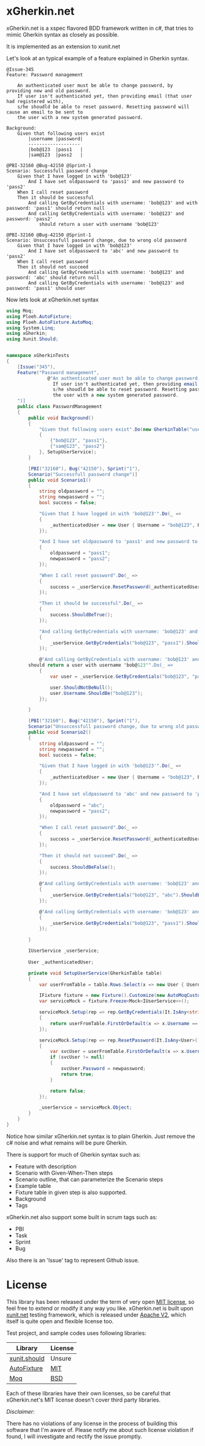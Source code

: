 xGherkin.net
============

xGherkin.net is a xspec flavored BDD framework written in c#, that tries to mimic Gherkin syntax as closely as possible.

It is implemented as an extension to xunit.net

Let's look at an typical example of a feature explained in Gherkin syntax.

```gherkin
@Issue-345
Feature: Password management

    An authenticated user must be able to change password, by providing new and old password. 
    If user isn't authenticated yet, then providing email (that user had registered with), 
    s/he shoudld be able to reset password. Resetting password will cause an email to be sent to 
    the user with a new system generated password.

Background:
    Given that following users exist
        |username |password|
        -------------------
        |bob@123  |pass1   |
        |sam@123  |pass2   |

@PBI-32160 @Bug-42150 @Sprint-1
Scenario: Successfull password change
    Given that I have logged in with 'bob@123'
        And I have set oldpassword to 'pass1' and new password to 'pass2'
    When I call reset password
    Then it should be successful
        And calling GetByCredentials with username: 'bob@123' and with password: 'pass1' should return null
        And calling GetByCredentials with username: 'bob@123' and password: 'pass2' 
            should return a user with username 'bob@123'

@PBI-32160 @Bug-42150 @Sprint-1
Scenario: Unsuccessfull password change, due to wrong old password
    Given that I have logged in with 'bob@123'
        And I have set oldpassword to 'abc' and new password to 'pass2'
    When I call reset password
    Then it should not succeed
        And calling GetByCredentials with username: 'bob@123' and password: 'abc' should return null
        And calling GetByCredentials with username: 'bob@123' and password: 'pass1' should user
```

Now lets look at xGherkin.net syntax

```csharp
using Moq;
using Ploeh.AutoFixture;
using Ploeh.AutoFixture.AutoMoq;
using System.Linq;
using xGherkin;
using Xunit.Should;


namespace xGherkinTests
{
    [Issue("345"),
    Feature("Password management",
               @"An authenticated user must be able to change password, by providing new and old password. 
                 If user isn't authenticated yet, then providing email (that user had registered with), 
                 s/he shoudld be able to reset password. Resetting password will cause an email to be sent to 
                 the user with a new system generated password.
    ")]
    public class PasswordManagement
    {
        public void Background()
        {
            "Given that following users exist".Do(new GherkinTable("username", "password")
            {
                {"bob@123", "pass1"},
                {"sam@123", "pass2"}
            }, SetupUserService);
        }

        [PBI("32160"), Bug("42150"), Sprint("1"),
        Scenario("Successfull password change")]
        public void Scenario1()
        {
            string oldpassword = "";
            string newpassword = "";
            bool success = false;

            "Given that I have logged in with 'bob@123'".Do(_ =>
            {
                _authenticatedUser = new User { Username = "bob@123", Password = "pass1" };
            });

            "And I have set oldpassword to 'pass1' and new password to 'pass2'".Do(_ =>
            {
                oldpassword = "pass1";
                newpassword = "pass2";
            });

            "When I call reset password".Do(_ =>
            {
                success = _userService.ResetPassword(_authenticatedUser, oldpassword, newpassword);
            });

            "Then it should be successful".Do(_ => 
            {
                success.ShouldBeTrue();
            });

            "And calling GetByCredentials with username: 'bob@123' and with password: 'pass1' should return null".Do(_ =>
            {
                _userService.GetByCredentials("bob@123", "pass1").ShouldBeNull();
            });

            @"And calling GetByCredentials with username: 'bob@123' and password: 'pass2' 
        should return a user with username 'bob@123'".Do(_ =>
            {
                var user = _userService.GetByCredentials("bob@123", "pass2");

                user.ShouldNotBeNull();
                user.Username.ShouldBe("bob@123");
            });

        }

        [PBI("32160"), Bug("42150"), Sprint("1"),
        Scenario("Unsuccessfull password change, due to wrong old password")]
        public void Scenario2()
        {
            string oldpassword = "";
            string newpassword = "";
            bool success = false;

            "Given that I have logged in with 'bob@123'".Do(_ =>
            {
                _authenticatedUser = new User { Username = "bob@123", Password = "pass1" };
            });

            "And I have set oldpassword to 'abc' and new password to 'pass2'".Do(_ =>
            {
                oldpassword = "abc";
                newpassword = "pass2";
            });

            "When I call reset password".Do(_ =>
            {
                success = _userService.ResetPassword(_authenticatedUser, oldpassword, newpassword);
            });

            "Then it should not succeed".Do(_ =>
            {
                success.ShouldBeFalse();
            });

            @"And calling GetByCredentials with username: 'bob@123' and password: 'abc' should return null".Do(_ =>
            {
                _userService.GetByCredentials("bob@123", "abc").ShouldBeNull();
            });

            @"And calling GetByCredentials with username: 'bob@123' and password: 'pass1' should user".Do(_ =>
            {
                _userService.GetByCredentials("bob@123", "pass1").ShouldNotBeNull();
            });

        }

        IUserService _userService;
        
        User _authenticatedUser;

        private void SetupUserService(GherkinTable table)
        {
            var userFromTable = table.Rows.Select(x => new User { Username = x[0] as string, Password = x[1] as string }).ToList();

            IFixture fixture = new Fixture().Customize(new AutoMoqCustomization());
            var serviceMock = fixture.Freeze<Mock<IUserService>>();

            serviceMock.Setup(rep => rep.GetByCredentials(It.IsAny<string>(), It.IsAny<string>())).Returns<string, string>((username, password) =>
            {
                return userFromTable.FirstOrDefault(x => x.Username == username && x.Password == password);
            });

            serviceMock.Setup(rep => rep.ResetPassword(It.IsAny<User>(), It.IsAny<string>(), It.IsAny<string>())).Returns<User, string, string>((user, oldpassword, newpassword) =>
            {
                var svcUser = userFromTable.FirstOrDefault(x => x.Username == user.Username && x.Password == oldpassword);
                if (svcUser != null)
                {
                    svcUser.Password = newpassword;
                    return true;
                }

                return false;
            });

            _userService = serviceMock.Object;
        }
    }
}
```

Notice how similar xGherkin.net syntax is to plain Gherkin. Just remove the c# noise and what remains will be pure Gherkin.

There is support for much of Gherkin syntax such as:

* Feature with description
* Scenario with Given-When-Then steps
* Scenario outline, that can parameterize the Scenario steps
* Example table
* Fixture table in given step is also supported.
* Background
* Tags

xGherkin.net also support some built in scrum tags such as:

* PBI
* Task
* Sprint
* Bug

Also there is an 'Issue' tag to represent Github issue.

License
============

This library has been released under the term of very open [MIT license](https://github.com/nripendra/xGherkin.net/blob/master/LICENSE), so feel free to extend or modify it any way you like.
xGherkin.net is built upon [xunit.net](https://github.com/xunit/xunit) testing framework, which is released under [Apache V2](https://github.com/xunit/xunit/blob/master/license.txt), which itself is quite open and flexible
license too.

Test project, and sample codes uses following libraries:

| Library                                                   | License                                                                    |
|-----------------------------------------------------------|----------------------------------------------------------------------------|
| [xunit.should](https://github.com/cprieto/xunit.should)   | Unsure                                                                     |
| [AutoFixture](https://github.com/AutoFixture/AutoFixture) | [MIT](https://github.com/AutoFixture/AutoFixture/blob/master/LICENCE.txt)  |
| [Moq](https://github.com/Moq/moq4)                        | [BSD](https://github.com/Moq/moq4/blob/master/License.txt)                 |

Each of these libraries have their own licenses, so be careful that xGherkin.net's MIT license doesn't cover third party libraries.

*Disclaimer:*

There has no violations of any license in the process of building this software that I'm aware of. Please notify me about such license violation if found, I will investigate and rectify the issue promptly.